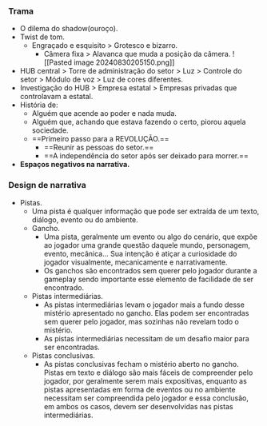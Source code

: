 
### Trama
* O dilema do shadow(ouroço).
* Twist de tom.
	* Engraçado e esquisito > Grotesco e bizarro.
		* Câmera fixa > Alavanca que muda a posição da câmera.
![[Pasted image 20240830205150.png]]
* HUB central > Torre de administração do setor > Luz > Controle do setor > Módulo de voz > Luz de cores diferentes.
* Investigação do HUB > Empresa estatal > Empresas privadas que controlavam a estatal.
* História de:
	* Alguém que acende ao poder e nada muda.
	* Alguém que, achando que estava fazendo o certo, piorou aquela sociedade.
	* ==Primeiro passo para a REVOLUÇÃO.==
		* ==Reunir as pessoas do setor.==
		* ==A independência do setor após ser deixado para morrer.==
* **Espaços negativos na narrativa.**


### Design de narrativa
* Pistas.
	* Uma pista é qualquer informação que pode ser extraída de um texto, diálogo, evento ou do ambiente.
	* Gancho.
		* Uma pista, geralmente um evento ou algo do cenário, que expõe ao jogador uma grande questão daquele mundo, personagem, evento, mecânica... Sua intenção é atiçar a curiosidade do jogador visualmente, mecanicamente e narrativamente.
		* Os ganchos são encontrados sem querer pelo jogador durante a gameplay sendo importante esse elemento de facilidade de ser encontrado.
	* Pistas intermediárias.
		* As pistas intermediárias levam o jogador mais a fundo desse mistério apresentado no gancho. Elas podem ser encontradas sem querer pelo jogador, mas sozinhas não revelam todo o mistério.
		* As pistas intermediárias necessitam de um desafio maior para ser encontradas.
	* Pistas conclusivas.
		* As pistas conclusivas fecham o mistério aberto no gancho. Pistas em texto e diálogo são mais fáceis de compreender pelo jogador, por geralmente serem mais expositivas, enquanto as pistas apresentadas em forma de eventos ou no ambiente necessitam ser compreendida pelo jogador e essa conclusão, em ambos os casos, devem ser desenvolvidas nas pistas intermediárias.
